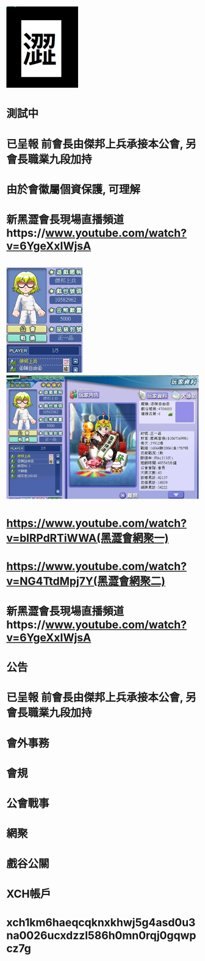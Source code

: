 # <img src="flag.jpg">
# 測試中 

# 已呈報 前會長由傑邦上兵承接本公會, 另會長職業九段加持 
# 由於會徽屬個資保護, 可理解
# 新黑澀會長現場直播頻道https://www.youtube.com/watch?v=6YgeXxIWjsA
# <img src="war.jpg"><img src="enemy1.jpg">
# https://www.youtube.com/watch?v=blRPdRTiWWA(黑澀會網聚一)
# https://www.youtube.com/watch?v=NG4TtdMpj7Y(黑澀會網聚二)

# 新黑澀會長現場直播頻道https://www.youtube.com/watch?v=6YgeXxIWjsA
#
# 公告
# 已呈報 前會長由傑邦上兵承接本公會, 另會長職業九段加持 
# 會外事務
# 會規
# 公會戰事
# 網聚
# 戲谷公關
# XCH帳戶
# xch1km6haeqcqknxkhwj5g4asd0u3na0026ucxdzzl586h0mn0rqj0gqwpcz7g
